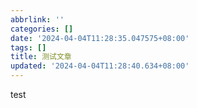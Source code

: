 ```yaml
---
abbrlink: ''
categories: []
date: '2024-04-04T11:28:35.047575+08:00'
tags: []
title: 测试文章
updated: '2024-04-04T11:28:40.634+08:00'
---
```

test
